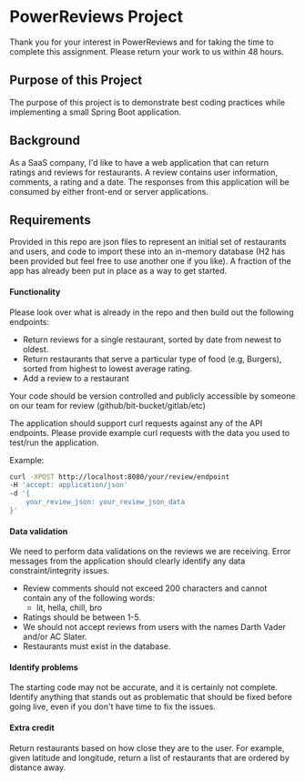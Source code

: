 # PowerReviews Project
Thank you for your interest in PowerReviews and for taking the time to complete this assignment. Please return your work to us within 48 hours.

## Purpose of this Project
The purpose of this project is to demonstrate best coding practices while implementing a small Spring Boot application.

## Background
As a SaaS company, I'd like to have a web application that can return ratings and reviews for restaurants. A review contains user information, comments, a rating and a date. The responses from this application will be consumed by either front-end or server applications.

## Requirements
Provided in this repo are json files to represent an initial set of restaurants and users, and code to import these into an in-memory database (H2 has been provided but feel free to use another one if you like). A fraction of the app has already been put in place as a way to get started.

#### Functionality
Please look over what is already in the repo and then build out the following endpoints:

- Return reviews for a single restaurant, sorted by date from newest to oldest.
- Return restaurants that serve a particular type of food (e.g, Burgers), sorted from highest to lowest average rating.
- Add a review to a restaurant

Your code should be version controlled and publicly accessible by someone on our team for review (github/bit-bucket/gitlab/etc)

The application should support curl requests against any of the API endpoints. Please provide example curl requests with 
the data you used to test/run the application.

Example:
```bash
curl -XPOST http://localhost:8080/your/review/endpoint
-H 'accept: application/json'
-d '{
    your_review_json: your_review_json_data
}'
```

#### Data validation
We need to perform data validations on the reviews we are receiving. Error messages from the application should clearly identify any data constraint/integrity issues.
- Review comments should not exceed 200 characters and cannot contain any of the following words:
    - lit, hella, chill, bro
- Ratings should be between 1-5.
- We should not accept reviews from users with the names Darth Vader and/or AC Slater.
- Restaurants must exist in the database.

#### Identify problems
The starting code may not be accurate, and it is certainly not complete. Identify anything that stands out as problematic that should be fixed before going live, even if you don't have time to fix the issues.

#### Extra credit
Return restaurants based on how close they are to the user. For example, given latitude and longitude, return a list of restaurants that are ordered by distance away.
